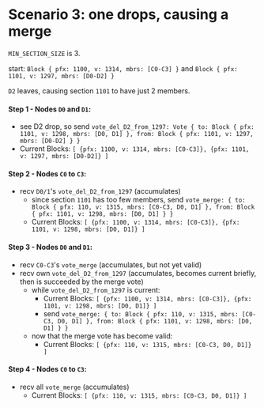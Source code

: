 # Scenario 3: one drops, causing a merge

`MIN_SECTION_SIZE` is 3.

start: `Block { pfx: 1100, v: 1314, mbrs: [C0-C3] }` and `Block { pfx: 1101, v: 1297, mbrs: [D0-D2] }`

`D2` leaves, causing section `1101` to have just 2 members.

#### Step 1 - Nodes `D0` and `D1`:
- see D2 drop, so send `vote_del_D2_from_1297: Vote { to: Block { pfx: 1101, v: 1298, mbrs: [D0, D1] }, from: Block { pfx: 1101, v: 1297, mbrs: [D0-D2] } }`
- Current Blocks: `[ {pfx: 1100, v: 1314, mbrs: [C0-C3]}, {pfx: 1101, v: 1297, mbrs: [D0-D2]} ]`

#### Step 2 - Nodes `C0` to `C3`:
- recv `D0/1`'s `vote_del_D2_from_1297` (accumulates)
    - since section `1101` has too few members, send `vote_merge: { to: Block { pfx: 110, v: 1315, mbrs: [C0-C3, D0, D1] }, from: Block { pfx: 1101, v: 1298, mbrs: [D0, D1] } }`
    - Current Blocks: `[ {pfx: 1100, v: 1314, mbrs: [C0-C3]}, {pfx: 1101, v: 1298, mbrs: [D0, D1]} ]`

#### Step 3 - Nodes `D0` and `D1`:
- recv `C0-C3`'s `vote_merge` (accumulates, but not yet valid)
- recv own `vote_del_D2_from_1297` (accumulates, becomes current briefly, then is succeeded by the merge vote)
    - while `vote_del_D2_from_1297` is current:
        - Current Blocks: `[ {pfx: 1100, v: 1314, mbrs: [C0-C3]}, {pfx: 1101, v: 1298, mbrs: [D0, D1]} ]`
        - send `vote_merge: { to: Block { pfx: 110, v: 1315, mbrs: [C0-C3, D0, D1] }, from: Block { pfx: 1101, v: 1298, mbrs: [D0, D1] } }`
    - now that the merge vote has become valid:
        - Current Blocks: `[ {pfx: 110, v: 1315, mbrs: [C0-C3, D0, D1]} ]`

#### Step 4 - Nodes `C0` to `C3`:
- recv all `vote_merge` (accumulates)
    - Current Blocks: `[ {pfx: 110, v: 1315, mbrs: [C0-C3, D0, D1]} ]`
